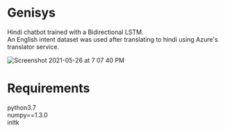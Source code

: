 # Genisys
Hindi chatbot trained with a Bidirectional LSTM.  
An English intent dataset was used after translating to hindi using Azure's translator service.  

![Screenshot 2021-05-26 at 7 07 40 PM](https://user-images.githubusercontent.com/59250093/119669393-a5e9e980-be55-11eb-9805-99bbe7ff1b5c.png)

# Requirements
python3.7   
numpy==1.3.0   
inltk

